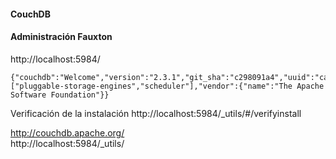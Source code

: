 #### CouchDB

#### Administración Fauxton
http://localhost:5984/ 
~~~
{"couchdb":"Welcome","version":"2.3.1","git_sha":"c298091a4","uuid":"cae99e4fa8f7b9ea899b1f3c85a6e89a","features":["pluggable-storage-engines","scheduler"],"vendor":{"name":"The Apache Software Foundation"}}
~~~

Verificación de la instalación
http://localhost:5984/_utils/#/verifyinstall

http://couchdb.apache.org/  
http://localhost:5984/_utils/
